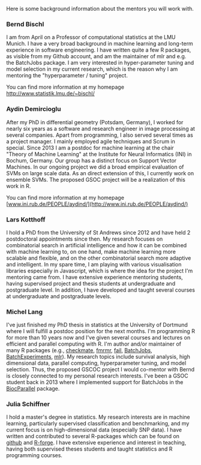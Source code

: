 Here is some background information about the mentors you will work with.

### Bernd Bischl
I am from April on a Professor of computational statistics at the LMU Munich. I have a very broad background in machine learning and long-term experience in software engineering. I have written quite a few R packages, as visible from my Github account, and am the maintainer of mlr and e.g. the BatchJobs package. I am very interested in hyper-parameter tuning and model selection in my current research, which is the reason why I am mentoring the "hyperparameter / tuning" project. 

You can find more information at my homepage http://www.statistik.lmu.de/~bischl/

### Aydin Demircioglu

After my PhD in differential geometry (Potsdam, Germany), I worked for nearly six years as a software
and research engineer in image processing at several companies. Apart from
programming, I also served several times as a project manager. I mainly employed
agile techniques and Scrum in special. 
Since 2013 I am a postdoc for machine learning at the chair "Theory of Machine
Learning" at the Institute for Neural Informatics (INI) in Bochum, Germany.
Our group has a distinct focus on Support Vector Machines. In our ongoing
project we did a broad empirical evaluation of SVMs on large scale data.
As an direct extension of this, I currently work on ensemble SVMs. The proposed GSOC 
project will be a realization of this work in R.

You can find more information at my homepage [www.ini.rub.de/PEOPLE/aydind/](http://www.ini.rub.de/PEOPLE/aydind/)


### Lars Kotthoff

I hold a PhD from the University of St Andrews since 2012 and have held 2 postdoctoral appointments since then. My research focuses on combinatorial search in artificial intelligence and how it can be combined with machine learning to, on one hand, make machine learning more scalable and flexible, and on the other combinatorial search more adaptive and intelligent. In my spare time, I am playing with various visualisation libraries especially in Javascript, which is where the idea for the project I'm mentoring came from. I have extensive experience mentoring students, having supervised project and thesis students at undergraduate and postgraduate level. In addition, I have developed and taught several courses at undergraduate and postgraduate levels.

### Michel Lang

I've just finished my PhD thesis in statistics at the University of Dortmund where I will fulfill a postdoc position for the next months.
I'm programming R for more than 10 years now and I've given several courses and lectures on efficient and parallel computing with R. 
I'm author and/or maintainer of many R packages (e.g., [checkmate](https://github.com/mllg/checkmate), [fmrmr](https://github.com/mllg/fmrmr), [fail](https://github.com/mllg/fail), [BatchJobs](https://github.com/tudo-r/BatchJobs), [BatchExperiments](https://github.com/tudo-r/BatchExperiments), [mlr](https://github.com/berndbischl/mlr)).
My research topics include survival analysis, high dimensional data, parallel computing, hyperparameter tuning, and model selection. Thus, the proposed GSCOC project I would co-mentor with Bernd is closely connected to my personal research interests. 
I've been a GSOC student back in 2013 where I implemented support for BatchJobs in the [BiocParallel](https://github.com/Bioconductor/BiocParallel) package.

### Julia Schiffner
I hold a master's degree in statistics. My research interests are in machine learning,
particularly supervised classification and benchmarking, and my current focus is on
high-dimensional data (especially SNP data).
I have written and contributed to several R-packages which can be found on
[github](https://github.com/schiffner) and [R-forge](https://r-forge.r-project.org/projects/locclass/).
I have extensive experience and interest in teaching, having both supervised theses students and
taught statistics and R programming courses.
